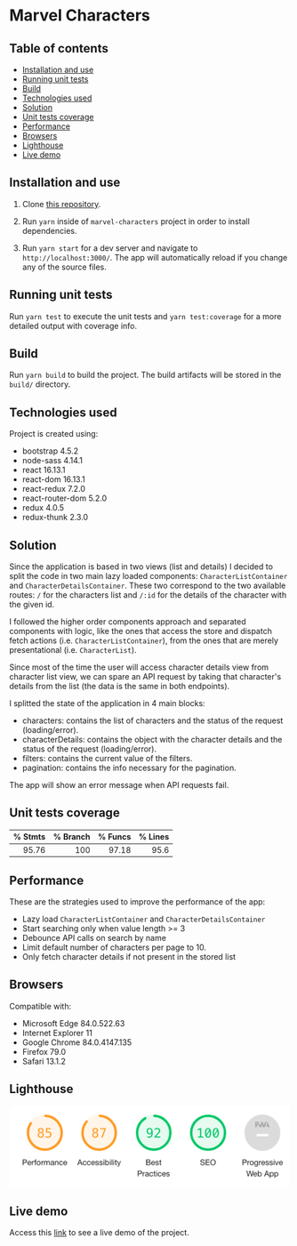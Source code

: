# Marvel Characters

## Table of contents

- [Installation and use](#installation-and-use)
- [Running unit tests](#running-unit-tests)
- [Build](#build)
- [Technologies used](#technologies-used)
- [Solution](#solution)
- [Unit tests coverage](#unit-tests-coverage)
- [Performance](#performance)
- [Browsers](#browsers)
- [Lighthouse](#lighthouse)
- [Live demo](#live-demo)

## Installation and use

1. Clone [this repository](https://github.com/jlsanchezsanz/marvel-characters.git).

2. Run `yarn` inside of `marvel-characters` project in order to install dependencies.

3. Run `yarn start` for a dev server and navigate to `http://localhost:3000/`. The app will automatically reload if you change any of the source files.

## Running unit tests

Run `yarn test` to execute the unit tests and `yarn test:coverage` for a more detailed output with coverage info.

## Build

Run `yarn build` to build the project. The build artifacts will be stored in the `build/` directory.

## Technologies used

Project is created using:

- bootstrap 4.5.2
- node-sass 4.14.1
- react 16.13.1
- react-dom 16.13.1
- react-redux 7.2.0
- react-router-dom 5.2.0
- redux 4.0.5
- redux-thunk 2.3.0

## Solution

Since the application is based in two views (list and details) I decided to split the code in two main lazy loaded components: `CharacterListContainer` and `CharacterDetailsContainer`. These two correspond to the two available routes: `/` for the characters list and `/:id` for the details of the character with the given id.

I followed the higher order components approach and separated components with logic, like the ones that access the store and dispatch fetch actions (i.e. `CharacterListContainer`), from the ones that are merely presentational (i.e. `CharacterList`).

Since most of the time the user will access character details view from character list view, we can spare an API request by taking that character's details from the list (the data is the same in both endpoints).

I splitted the state of the application in 4 main blocks:

- characters: contains the list of characters and the status of the request (loading/error).
- characterDetails: contains the object with the character details and the status of the request (loading/error).
- filters: contains the current value of the filters.
- pagination: contains the info necessary for the pagination.

The app will show an error message when API requests fail.

## Unit tests coverage

| % Stmts | % Branch | % Funcs | % Lines |
| ------: | -------: | ------: | ------: |
|   95.76 |      100 |   97.18 |    95.6 |

## Performance

These are the strategies used to improve the performance of the app:

- Lazy load `CharacterListContainer` and `CharacterDetailsContainer`
- Start searching only when value length >= 3
- Debounce API calls on search by name
- Limit default number of characters per page to 10.
- Only fetch character details if not present in the stored list

## Browsers

Compatible with:

- Microsoft Edge 84.0.522.63
- Internet Explorer 11
- Google Chrome 84.0.4147.135
- Firefox 79.0
- Safari 13.1.2

## Lighthouse

![Lighthouse](./src/assets/lighthouse-results.png)

## Live demo

Access this [link](https://marvel-characters-list.herokuapp.com/) to see a live demo of the project.
